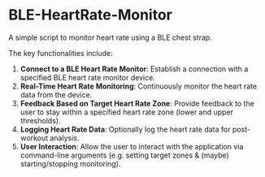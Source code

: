 # BLE-HeartRate-Monitor
A simple script to monitor heart rate using a BLE chest strap.

The key functionalities include:

1. **Connect to a BLE Heart Rate Monitor**: Establish a connection with a specified BLE heart rate monitor device.
2. **Real-Time Heart Rate Monitoring**: Continuously monitor the heart rate data from the device.
3. **Feedback Based on Target Heart Rate Zone**: Provide feedback to the user to stay within a specified heart rate zone (lower and upper thresholds).
4. **Logging Heart Rate Data**: Optionally log the heart rate data for post-workout analysis.
5. **User Interaction**: Allow the user to interact with the application via command-line arguments (e.g. setting target zones & (maybe) starting/stopping monitoring).